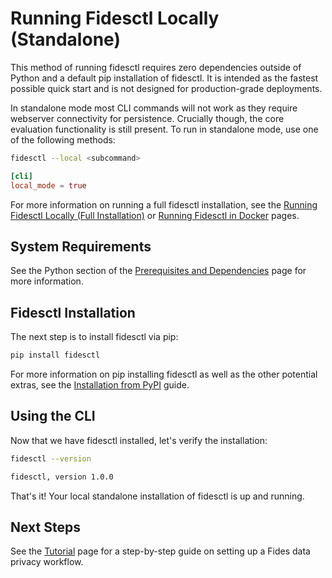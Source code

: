 # Running Fidesctl Locally (Standalone)

This method of running fidesctl requires zero dependencies outside of Python and a default pip installation of fidesctl. It is intended as the fastest possible quick start and is not designed for production-grade deployments.

In standalone mode most CLI commands will not work as they require webserver connectivity for persistence. Crucially though, the core evaluation functionality is still present. To run in standalone mode, use one of the following methods:

```sh title="CLI flag"
fidesctl --local <subcommand>
```

```toml title="fidesctl.toml"
[cli]
local_mode = true
```

For more information on running a full fidesctl installation, see the [Running Fidesctl Locally (Full Installation)](local_full.md) or [Running Fidesctl in Docker](docker.md) pages.

## System Requirements

See the Python section of the [Prerequisites and Dependencies](../installation/prerequisites_dependencies.md) page for more information.

## Fidesctl Installation

The next step is to install fidesctl via pip:

```sh
pip install fidesctl
```

For more information on pip installing fidesctl as well as the other potential extras, see the [Installation from PyPI](../installation/pypi.md) guide.

## Using the CLI

Now that we have fidesctl installed, let's verify the installation:

```sh title="Command"
fidesctl --version
```

```txt title="Expected Output"
fidesctl, version 1.0.0
```

That's it! Your local standalone installation of fidesctl is up and running.

## Next Steps

See the [Tutorial](../tutorial/index.md) page for a step-by-step guide on setting up a Fides data privacy workflow.
